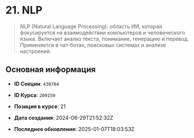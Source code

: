 # 21. NLP


> NLP (Natural Language Processing): область ИИ, которая фокусируется на взаимодействии компьютеров и человеческого языка. Включает анализ текста, понимание, генерацию и перевод. Применяется в чат-ботах, поисковых системах и анализе настроений.


## Основная информация

- **ID Секции**: `430784`
- **ID Курса**: `209150`
- **Позиция в курсе**: 21
- **Дата создания**: 2024-06-29T21:52:32Z

- **Последнее обновление**: 2025-01-07T18:03:53Z

